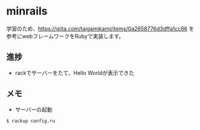 # minrails
学習のため、https://qiita.com/taigamikami/items/0a2658776d3dffa1cc86 を参考にwebフレームワークをRubyで実装します。

## 進捗
* rackでサーバーをたて、Hello Worldが表示できた

## メモ
* サーバーの起動
``` sh
$ rackup config.ru
```
